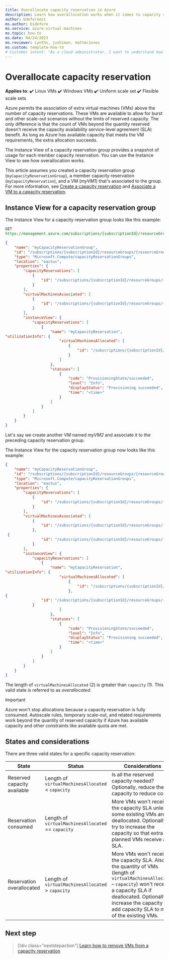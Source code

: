 ```yaml
---
title: Overallocate capacity reservation in Azure
description: Learn how overallocation works when it comes to capacity reservation.
author: bdeforeest
ms.author: bidefore
ms.service: azure-virtual-machines
ms.topic: how-to
ms.date: 04/24/2023
ms.reviewer: cynthn, jushiman, mattmcinnes
ms.custom: template-how-to
# Customer intent: "As a cloud administrator, I want to understand how overallocation of capacity reservations works, so that I can optimize the use of virtual machines while managing capacity and service-level agreements effectively."
---
```


  # Overallocate capacity reservation

**Applies to:** :heavy_check_mark: Linux VMs :heavy_check_mark: Windows VMs :heavy_check_mark: Uniform scale set :heavy_check_mark: Flexible scale sets

Azure permits the association of extra virtual machines (VMs) above the number of capacity reservations. These VMs are available to allow for burst and other scale-out scenarios without the limits of reserved capacity. The only difference is that the count of VMs beyond the quantity reserved doesn't receive the capacity availability service-level agreement (SLA) benefit. As long as Azure has available capacity that meets the VM requirements, the extra allocation succeeds.

The Instance View of a capacity reservation group provides a snapshot of usage for each member capacity reservation. You can use the Instance View to see how overallocation works.

This article assumes you created a capacity reservation group (`myCapacityReservationGroup`), a member capacity reservation (`myCapacityReservation`), and a VM (*myVM1*) that's associated to the group. For more information, see [Create a capacity reservation](capacity-reservation-create.md) and [Associate a VM to a capacity reservation](capacity-reservation-associate-vm.md).

## Instance View for a capacity reservation group

The Instance View for a capacity reservation group looks like this example:

```rest
GET 
https://management.azure.com/subscriptions/{subscriptionId}/resourceGroups/{resourceGroupName}/providers/Microsoft.Compute/CapacityReservationGroups/myCapacityReservationGroup?$expand=instanceview&api-version=2021-04-01
```

```json
{ 
    "name": "myCapacityReservationGroup", 
    "id": "/subscriptions/{subscriptionId}/resourceGroups/{resourceGroupName}/providers/Microsoft.Compute/capacityReservationGroups/myCapacityReservationGroup", 
    "type": "Microsoft.Compute/capacityReservationGroups", 
    "location": "eastus", 
    "properties": { 
        "capacityReservations": [ 
            { 
                "id": "/subscriptions/{subscriptionId}/resourceGroups/{resourceGroupName}/providers/Microsoft.Compute/capacityReservationGroups/MYCAPACITYRESERVATIONGROUP/capacityReservations/MYCAPACITYRESERVATION" 
            } 
        ], 
        "virtualMachinesAssociated": [ 
            { 
                "id": "/subscriptions/{subscriptionId}/resourceGroups/{resourceGroupName}/providers/Microsoft.Compute/virtualMachines/myVM1" 
            } 
        ], 
        "instanceView": { 
            "capacityReservations": [ 
                { 
                    "name": "myCapacityReservation", 
"utilizationInfo": { 
                        "virtualMachinesAllocated": [ 
                            { 
                                "id": "/subscriptions/{subscriptionId}/resourceGroups/{resourceGroupName}/providers/Microsoft.Compute/virtualMachines/myVM1" 
                            } 
                        ] 
                    }, 
                    "statuses": [ 
                        { 
                            "code": "ProvisioningState/succeeded", 
                            "level": "Info", 
                            "displayStatus": "Provisioning succeeded", 
                            "time": "<time>" 
                        } 
                    ] 
                } 
            ] 
        } 
    } 
} 
```

Let's say we create another VM named *myVM2* and associate it to the preceding capacity reservation group.

The Instance View for the capacity reservation group now looks like this example:

```json
{ 
    "name": "myCapacityReservationGroup", 
    "id": "/subscriptions/{subscriptionId}/resourceGroups/{resourceGroupName}/providers/Microsoft.Compute/capacityReservationGroups/myCapacityReservationGroup", 
    "type": "Microsoft.Compute/capacityReservationGroups", 
    "location": "eastus", 
    "properties": { 
        "capacityReservations": [ 
            { 
                "id": "/subscriptions/{subscriptionId}/resourceGroups/{resourceGroupName}/providers/Microsoft.Compute/capacityReservationGroups/MYCAPACITYRESERVATIONGROUP/capacityReservations/MYCAPACITYRESERVATION" 
            } 
        ], 
        "virtualMachinesAssociated": [ 
            { 
                "id": "/subscriptions/{subscriptionId}/resourceGroups/{resourceGroupName}/providers/Microsoft.Compute/virtualMachines/myVM1" 
            }, 
 { 
                "id": "/subscriptions/{subscriptionId}/resourceGroups/{resourceGroupName}/providers/Microsoft.Compute/virtualMachines/myVM2" 
            } 
        ], 
        "instanceView": { 
            "capacityReservations": [ 
                { 
                    "name": "myCapacityReservation", 
"utilizationInfo": { 
                        "virtualMachinesAllocated": [ 
                            { 
                                "id": "/subscriptions/{subscriptionId}/resourceGroups/{resourceGroupName}/providers/Microsoft.Compute/virtualMachines/myVM1" 
                            }, 
{ 
                "id": "/subscriptions/{subscriptionId}/resourceGroups/{resourceGroupName}/providers/Microsoft.Compute/virtualMachines/myVM2" 
            } 
                        ] 
                    }, 
                    "statuses": [ 
                        { 
                            "code": "ProvisioningState/succeeded", 
                            "level": "Info", 
                            "displayStatus": "Provisioning succeeded", 
                            "time": "<time>" 
                        } 
                    ] 
                } 
            ] 
        } 
    } 
} 
``` 

The length of `virtualMachinesAllocated` (2) is greater than `capacity` (1). This valid state is referred to as *overallocated*.

> [!IMPORTANT]
> Azure won't stop allocations because a capacity reservation is fully consumed. Autoscale rules, temporary scale-out, and related requirements work beyond the quantity of reserved capacity if Azure has available capacity and other constraints like available quota are met.

## States and considerations

There are three valid states for a specific capacity reservation:

| State  | Status  | Considerations  |
|---|---|---|
| Reserved capacity available  | Length of `virtualMachinesAllocated` < `capacity`  | Is all the reserved capacity needed? Optionally, reduce the capacity to reduce costs.  |
| Reservation consumed  | Length of `virtualMachinesAllocated` == `capacity`  | More VMs won't receive the capacity SLA unless some existing VMs are deallocated. Optionally, try to increase the capacity so that extra planned VMs receive an SLA.  |
| Reservation overallocated  | Length of `virtualMachinesAllocated` > `capacity`  | More VMs won't receive the capacity SLA. Also, the quantity of VMs (length of `virtualMachinesAllocated` – `capacity`) won't receive a capacity SLA if deallocated. Optionally, increase the capacity to add capacity SLA to more of the existing VMs.  |

## Next step

> [!div class="nextstepaction"]
> [Learn how to remove VMs from a capacity reservation](capacity-reservation-remove-vm.md)
